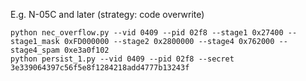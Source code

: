 E.g. N-05C and later (strategy: code overwrite)

```
python nec_overflow.py --vid 0409 --pid 02f8 --stage1 0x27400 --stage1_mask 0xFD000000 --stage2 0x2800000 --stage4 0x762000 --stage4_spam 0xe3a0f102
python persist_1.py --vid 0409 --pid 02f8 --secret 3e339064397c56f5e8f1284218add4777b13243f
```
